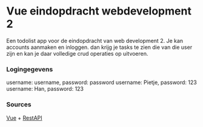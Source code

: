 # Vue eindopdracht webdevelopment 2

Een todolist app voor de eindopdracht van web development 2. Je kan accounts aanmaken en inloggen. dan krijg je tasks te zien die van die user zijn en kan je daar volledige crud operaties op uitvoeren.

### Logingegevens

username: username,     password: password
username: Pietje,       password: 123
username: Han,          password: 123

### Sources
[Vue](https://github.com/ahrnuld/vue-jwt-starter) + [RestAPI](https://github.com/ahrnuld/restapi-complete)


